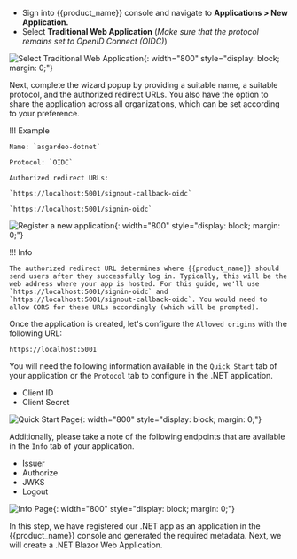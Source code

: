 


* Sign into {{product_name}} console and navigate to **Applications > New Application.**
* Select **Traditional Web Application** (*Make sure that the protocol remains set to OpenID Connect (OIDC)*)

![Select Traditional Web Application]({{base_path}}/assets/img/complete-guides/dotnet/image1.png){: width="800" style="display: block; margin: 0;"}

Next, complete the wizard popup by providing a suitable name, a suitable protocol, and the authorized redirect URLs. You also have the option to share the application across all organizations, which can be set according to your preference. 

!!! Example

    Name: `asgardeo-dotnet`

    Protocol: `OIDC`

    Authorized redirect URLs:

    `https://localhost:5001/signout-callback-oidc`
    
    `https://localhost:5001/signin-oidc`

![Register a new application]({{base_path}}/assets/img/complete-guides/dotnet/image2.png){: width="800" style="display: block; margin: 0;"}


!!! Info

    The authorized redirect URL determines where {{product_name}} should send users after they successfully log in. Typically, this will be the web address where your app is hosted. For this guide, we'll use `https://localhost:5001/signin-oidc` and `https://localhost:5001/signout-callback-oidc`. You would need to allow CORS for these URLs accordingly (which will be prompted).

Once the application is created, let's configure the `Allowed origins` with the following URL:

```shell
https://localhost:5001
```

You will need the following information available in the `Quick Start` tab of your application or the `Protocol` tab to configure in the .NET application.

- Client ID
- Client Secret

![Quick Start Page]({{base_path}}/assets/img/complete-guides/dotnet/image3.png){: width="800" style="display: block; margin: 0;"}


Additionally, please take a note of the following endpoints that are available in the `Info` tab of your application.

- Issuer
- Authorize
- JWKS
- Logout

![Info Page]({{base_path}}/assets/img/complete-guides/dotnet/image4.png){: width="800" style="display: block; margin: 0;"}

In this step, we have registered our .NET app as an application in the {{product_name}} console and generated the required metadata. Next, we will create a .NET Blazor Web Application.
